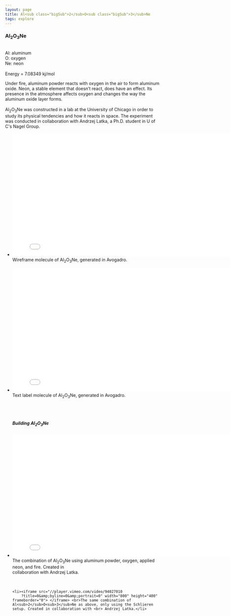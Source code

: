 ```yaml
---
layout: page
title: Al<sub class="bigSub">2</sub>O<sub class="bigSub">3</sub>Ne
tags: explore
---
```


<h3 class="pageheader">Al<sub class="bigSub">2</sub>O<sub class="bigSub">3</sub>Ne</h3>
<div class="row">
	<div class="grid-third">
<p class="pagecontent"> 
<br>
Al: aluminum
<br>
O: oxygen
<br>
Ne: neon
<br>
<br>
Energy = 7.08349 kj/mol
</p>
</div>
<div class="grid-two-thirds">
<p class="pagecontent"> 
Under fire, aluminum powder reacts with oxygen in the air to form aluminum oxide. Neon, a stable element that doesn’t react, does have an effect. Its presence in the atmosphere affects oxygen and changes the way the aluminum oxide layer forms.
<br>
<br>
Al<sub class = "smallSub">2</sub>O<sub>3</sub>Ne was constructed in a lab at the University of Chicago in order to study its physical tendencies and how it reacts in space. The experiment was conducted in collaboration with Andrzej Latka, a Ph.D. student in U of C's Nagel Group.
</p>
</div>
</div>

<div class="row">
	<div class="grid-three-fourths float-center">
<ul class="list-unstyled">
	<li><iframe src="//player.vimeo.com/video/90901248?title=0&amp;byline=0&amp;portrait=0&amp;autoplay=1&amp;loop=1" width="800" height="400" frameborder="0"> </iframe><br>Wireframe molecule of Al<sub>2</sub>O<sub>3</sub>Ne, generated in Avogadro. 
	</li>
	<br>
	<li><iframe src="//player.vimeo.com/video/90901246?title=0&amp;byline=0&amp;portrait=0&amp;autoplay=1&amp;loop=1" width="800" height="400" frameborder="0"> </iframe> <br>Text label molecule of Al<sub>2</sub>O<sub>3</sub>Ne, generated in Avogadro. 
	</li>
	<br>
	<br>
	<br>
	<h5>Building Al<sub class="bigSub">2</sub>O<sub class="bigSub">3</sub>Ne</h5>
	<li><iframe src="//player.vimeo.com/video/90777885?title=0&amp;byline=0&amp;portrait=0" width="800" height="400" frameborder="0"> </iframe> <br>The combination of Al<sub>2</sub>O<sub>3</sub>Ne using aluminum powder, oxygen, applied neon, and fire. Created in <br> collaboration with Andrzej Latka. </li>
	<br>
	<br>

	<li><iframe src="//player.vimeo.com/video/94027010
		?title=0&amp;byline=0&amp;portrait=0" width="800" height="400" frameborder="0"> </iframe> <br>The same combination of Al<sub>2</sub>O<sub>3</sub>Ne as above, only using the Schlieren setup. Created in collaboration with <br> Andrzej Latka.</li>
</ul>
</div>
</div>


